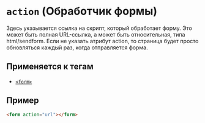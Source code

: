 # `action` (Обработчик формы)

Здесь указывается ссылка на скрипт, который обработает форму. Это может быть полная URL-ссылка, а может быть относительная, типа html/sendform. Если не указать атрибут action, то страница будет просто обновляться каждый раз, когда отправляется форма.

## Применяется к тегам

- [`<form>`](<../TAGS FORM/form (ФОРМА).md>)

## Пример

```html
<form action="url"></form>
```
